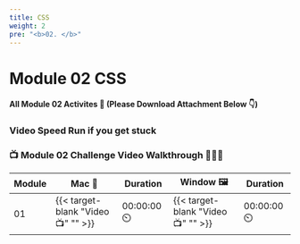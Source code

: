 ```yaml
---
title: CSS 
weight: 2
pre: "<b>0️2. </b>"
---
```


# Module 02  CSS

#### All Module 02 Activites  📂 (Please Download Attachment Below 👇) 


### Video Speed Run if you get stuck 
### 📺 Module 02 Challenge Video Walkthrough 🏃‍♀️🏃
| Module | Mac 🍎 | Duration    | Window 🖼️ | Duration |
| ------  | ------ | ----------- |---------  | --------- |
| 01 | {{< target-blank "Video 📺" "" >}}  |  00:00:00  ⏲️ |  {{< target-blank "Video 📺" "" >}}  |  00:00:00 ⏲️ |


